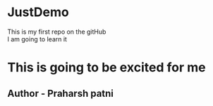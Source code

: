 # JustDemo
This is my first repo on the gitHub
<br>
I am going to learn it 
<h1>This is going to be excited for me </h1>
<h2>Author - Praharsh patni</h2>
